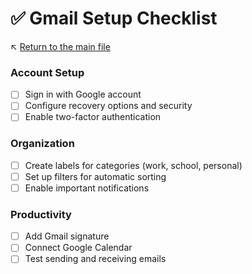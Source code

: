 # ✅ Gmail Setup Checklist

↖️ [Return to the main file](../README.md)

### Account Setup
- [ ] Sign in with Google account
- [ ] Configure recovery options and security
- [ ] Enable two-factor authentication

### Organization
- [ ] Create labels for categories (work, school, personal)
- [ ] Set up filters for automatic sorting
- [ ] Enable important notifications

### Productivity
- [ ] Add Gmail signature
- [ ] Connect Google Calendar
- [ ] Test sending and receiving emails
